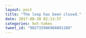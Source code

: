 ```yaml
---
layout: post
title: "The loop has been closed."
date: 2017-08-30 02:13:57
categories: hot-takes
tweet_id: "902715986968801280"
---
```



<!-- Original tweet: https://twitter.com/i/status/902715986968801280 -->